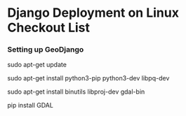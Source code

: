 # Django Deployment on Linux Checkout List

### Setting up GeoDjango
  sudo apt-get update
  
  sudo apt-get install python3-pip python3-dev libpq-dev
  
  sudo apt-get install binutils libproj-dev gdal-bin
  
  pip install GDAL

